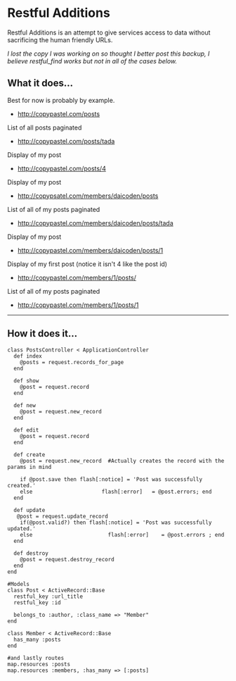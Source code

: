 Restful Additions
=================

Restful Additions is an attempt to give services access to data without sacrificing the human friendly URLs.

_I lost the copy I was working on so thought I better post this backup, I believe restful\_find works but not in all of the cases below._

What it does...
---------------

Best for now is probably by example.

* http://copypastel.com/posts 

List of all posts paginated

* http://copypastel.com/posts/tada

Display of my post

* http://copypastel.com/posts/4

Display of my post

* http://copypsatel.com/members/daicoden/posts 

List of all of my posts paginated

* http://copypastel.com/members/daicoden/posts/tada

Display of my post

* http://copypastel.com/members/daicoden/posts/1

Display of my first post (notice it isn't 4 like the post id)

* http://copypastel.com/members/1/posts/

List of all of my posts paginated

* http://copypastel.com/members/1/posts/1

---
How it does it...
-----------------

	class PostsController < ApplicationController
	  def index
	    @posts = request.records_for_page
	  end
	
	  def show
	    @post = request.record
	  end
	
	  def new
	    @post = request.new_record
	  end
	
	  def edit
	    @post = request.record
	  end
	
	  def create
	    @post = request.new_record  #Actually creates the record with the params in mind
	
	    if @post.save then flash[:notice] = 'Post was successfully created.'
	    else                      flash[:error]   = @post.errors; end
	  end
	
	  def update
	   @post = request.update_record
	    if(@post.valid?) then flash[:notice] = 'Post was successfully updated.'
	    else                        flash[:error]    = @post.errors ; end
	  end
	
	  def destroy
	    @post = request.destroy_record
	  end
	end
	
	#Models
	class Post < ActiveRecord::Base
	  restful_key :url_title
	  restful_key :id
	 
	  belongs_to :author, :class_name => "Member"
	end
	
	class Member < ActiveRecord::Base
	  has_many :posts
	end
	
	#and lastly routes
	map.resources :posts
	map.resources :members, :has_many => [:posts]
